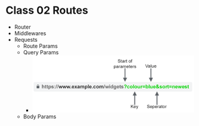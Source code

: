 # Class 02 Routes

- Router
- Middlewares
- Requests
  - Route Params
  - Query Params
    - ![query params](../documents/query-params-url.png)
  - Body Params
